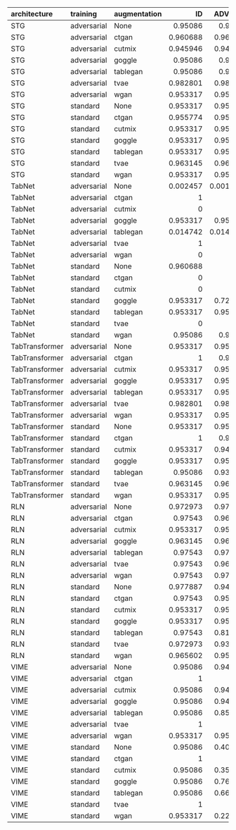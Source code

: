 | architecture   | training    | augmentation   |       ID |   ADV+CTR |       ADV |        auc |     accuracy |    precision |        recall |          mcc |
|:---------------|:------------|:---------------|---------:|----------:|----------:|-----------:|-------------:|-------------:|--------------:|-------------:|
| STG            | adversarial | None           | 0.95086  | 0.95086   | 0.95086   |   0.986464 |   0.999582   |   0.992308   |   0.95086     |   0.971156   |
| STG            | adversarial | ctgan          | 0.960688 | 0.960197  | 0.959214  |   0.986319 |   0.929578   |   0.0919135  |   0.960688    |   0.285528   |
| STG            | adversarial | cutmix         | 0.945946 | 0.945455  | 0.945946  |   0.984538 |   0.999601   |   1          |   0.945946    |   0.972402   |
| STG            | adversarial | goggle         | 0.95086  | 0.95086   | 0.95086   | nan        | nan          | nan          | nan           | nan          |
| STG            | adversarial | tablegan       | 0.95086  | 0.95086   | 0.95086   |   0.984472 |   0.999637   |   1          |   0.95086     |   0.974942   |
| STG            | adversarial | tvae           | 0.982801 | 0.982801  | 0.98231   |   0.981094 |   0.435641   |   0.0127069  |   0.982801    |   0.0717109  |
| STG            | adversarial | wgan           | 0.953317 | 0.953317  | 0.953317  |   0.984742 |   0.999528   |   0.982278   |   0.953317    |   0.967453   |
| STG            | standard    | None           | 0.953317 | 0.953317  | 0.953317  |   0.988398 |   0.999528   |   0.982278   |   0.953317    |   0.967453   |
| STG            | standard    | ctgan          | 0.955774 | 0.953317  | 0.955774  |   0.990381 |   0.998802   |   0.89016    |   0.955774    |   0.92179    |
| STG            | standard    | cutmix         | 0.953317 | 0.953317  | 0.953317  |   0.986111 |   0.999528   |   0.982278   |   0.953317    |   0.967453   |
| STG            | standard    | goggle         | 0.953317 | 0.953317  | 0.953317  | nan        | nan          | nan          | nan           | nan          |
| STG            | standard    | tablegan       | 0.953317 | 0.953317  | 0.953317  |   0.986138 |   0.999528   |   0.982278   |   0.953317    |   0.967453   |
| STG            | standard    | tvae           | 0.963145 | 0.960688  | 0.963145  |   0.984115 |   0.890109   |   0.0609642  |   0.963145    |   0.227425   |
| STG            | standard    | wgan           | 0.953317 | 0.953317  | 0.953317  |   0.986432 |   0.999528   |   0.982278   |   0.953317    |   0.967453   |
| TabNet         | adversarial | None           | 0.002457 | 0.0019656 | 0.0019656 |   0.978085 |   0.992611   |   0.5        |   0.002457    |   0.0346609  |
| TabNet         | adversarial | ctgan          | 1        | 1         | 1         |   0.976819 |   0.0156676  |   0.00745066 |   1           |   0.00788289 |
| TabNet         | adversarial | cutmix         | 0        | 0         | 0         |   0.982326 |   0.992611   |   0          |   0           |   0          |
| TabNet         | adversarial | goggle         | 0.953317 | 0.953317  | 0.953317  | nan        | nan          | nan          | nan           | nan          |
| TabNet         | adversarial | tablegan       | 0.014742 | 0.0142506 | 0.0142506 |   0.992991 |   0.99272    |   1          |   0.014742    |   0.120974   |
| TabNet         | adversarial | tvae           | 1        | 1         | 1         |   0.976447 |   0.00738898 |   0.00738898 |   1           |   0          |
| TabNet         | adversarial | wgan           | 0        | 0         | 0         |   0.98684  |   0.992611   |   0          |   0           |   0          |
| TabNet         | standard    | None           | 0.960688 | 0         | 0.960688  |   0.996266 |   0.999401   |   0.958333   |   0.960688    |   0.959208   |
| TabNet         | standard    | ctgan          | 0        | 0         | 0         |   0.98612  |   0.992611   |   0          |   0           |   0          |
| TabNet         | standard    | cutmix         | 0        | 0         | 0         |   0.98232  |   0.992611   |   0          |   0           |   0          |
| TabNet         | standard    | goggle         | 0.953317 | 0.723342  | 0.765602  | nan        | nan          | nan          | nan           | nan          |
| TabNet         | standard    | tablegan       | 0.953317 | 0.953317  | 0.953317  |   0.980052 |   0.999528   |   0.982278   |   0.953317    |   0.967453   |
| TabNet         | standard    | tvae           | 0        | 0         | 0         |   0.986516 |   0.992611   |   0          |   0           |   0          |
| TabNet         | standard    | wgan           | 0.95086  | 0.95086   | 0.95086   |   0.98317  |   0.999528   |   0.984733   |   0.95086     |   0.967413   |
| TabTransformer | adversarial | None           | 0.953317 | 0.953317  | 0.953317  |   0.984643 |   0.999528   |   0.982278   |   0.953317    |   0.967453   |
| TabTransformer | adversarial | ctgan          | 1        | 0.94398   | 1         |   0.627151 |   0.0448604  |   0.00767664 |   1           |   0.0170234  |
| TabTransformer | adversarial | cutmix         | 0.953317 | 0.953317  | 0.953317  |   0.979621 |   0.999528   |   0.982278   |   0.953317    |   0.967453   |
| TabTransformer | adversarial | goggle         | 0.953317 | 0.952334  | 0.953317  | nan        | nan          | nan          | nan           | nan          |
| TabTransformer | adversarial | tablegan       | 0.953317 | 0.952826  | 0.953317  |   0.979103 |   0.999564   |   0.987277   |   0.953317    |   0.969931   |
| TabTransformer | adversarial | tvae           | 0.982801 | 0.982801  | 0.982801  |   0.974144 |   0.608674   |   0.0182249  |   0.982801    |   0.102978   |
| TabTransformer | adversarial | wgan           | 0.953317 | 0.953317  | 0.953317  |   0.983638 |   0.999528   |   0.982278   |   0.953317    |   0.967453   |
| TabTransformer | standard    | None           | 0.953317 | 0.953317  | 0.953317  |   0.978808 |   0.999528   |   0.982278   |   0.953317    |   0.967453   |
| TabTransformer | standard    | ctgan          | 1        | 0.94398   | 1         |   0.630416 |   0.0437893  |   0.0076681  |   1           |   0.016769   |
| TabTransformer | standard    | cutmix         | 0.953317 | 0.949386  | 0.953317  |   0.976731 |   0.999528   |   0.982278   |   0.953317    |   0.967453   |
| TabTransformer | standard    | goggle         | 0.953317 | 0.951843  | 0.953317  | nan        | nan          | nan          | nan           | nan          |
| TabTransformer | standard    | tablegan       | 0.95086  | 0.939066  | 0.95086   |   0.977568 |   0.999546   |   0.987245   |   0.95086     |   0.968656   |
| TabTransformer | standard    | tvae           | 0.963145 | 0.960688  | 0.963145  |   0.976781 |   0.942722   |   0.110985   |   0.963145    |   0.316635   |
| TabTransformer | standard    | wgan           | 0.953317 | 0.953317  | 0.953317  |   0.98161  |   0.999528   |   0.982278   |   0.953317    |   0.967453   |
| RLN            | adversarial | None           | 0.972973 | 0.970516  | 0.972973  |   0.989847 |   0.999038   |   0.90411    |   0.972973    |   0.937435   |
| RLN            | adversarial | ctgan          | 0.97543  | 0.966585  | 0.97543   |   0.99227  |   0.985004   |   0.327288   |   0.97543     |   0.560521   |
| RLN            | adversarial | cutmix         | 0.953317 | 0.953317  | 0.953317  |   0.986928 |   0.999655   |   1          |   0.953317    |   0.97621    |
| RLN            | adversarial | goggle         | 0.963145 | 0.960688  | 0.963145  | nan        | nan          | nan          | nan           | nan          |
| RLN            | adversarial | tablegan       | 0.97543  | 0.974939  | 0.97543   |   0.990287 |   0.998983   |   0.896163   |   0.97543     |   0.934458   |
| RLN            | adversarial | tvae           | 0.97543  | 0.967568  | 0.97543   |   0.987507 |   0.985712   |   0.33816    |   0.97543     |   0.569972   |
| RLN            | adversarial | wgan           | 0.97543  | 0.974447  | 0.97543   |   0.990073 |   0.999219   |   0.923256   |   0.97543     |   0.948597   |
| RLN            | standard    | None           | 0.977887 | 0.940049  | 0.977887  |   0.990569 |   0.998239   |   0.81893    |   0.977887    |   0.894059   |
| RLN            | standard    | ctgan          | 0.97543  | 0.956265  | 0.97543   |   0.993598 |   0.98573    |   0.338448   |   0.97543     |   0.57022    |
| RLN            | standard    | cutmix         | 0.953317 | 0.953317  | 0.953317  |   0.988528 |   0.999564   |   0.987277   |   0.953317    |   0.969931   |
| RLN            | standard    | goggle         | 0.953317 | 0.953317  | 0.953317  | nan        | nan          | nan          | nan           | nan          |
| RLN            | standard    | tablegan       | 0.97543  | 0.814251  | 0.97543   |   0.992423 |   0.998838   |   0.880266   |   0.97543     |   0.926062   |
| RLN            | standard    | tvae           | 0.972973 | 0.932187  | 0.972973  |   0.98829  |   0.98711    |   0.361644   |   0.972973    |   0.58911    |
| RLN            | standard    | wgan           | 0.965602 | 0.950369  | 0.965602  |   0.990636 |   0.998838   |   0.887133   |   0.965602    |   0.924964   |
| VIME           | adversarial | None           | 0.95086  | 0.940049  | 0.942015  |   0.9825   |   0.999619   |   0.997423   |   0.95086     |   0.973675   |
| VIME           | adversarial | ctgan          | 1        | 1         | 1         |   0.741099 |   0.00738898 |   0.00738898 |   1           |   0          |
| VIME           | adversarial | cutmix         | 0.95086  | 0.942506  | 0.94742   |   0.975904 |   0.999619   |   0.997423   |   0.95086     |   0.973675   |
| VIME           | adversarial | goggle         | 0.95086  | 0.949877  | 0.948894  | nan        | nan          | nan          | nan           | nan          |
| VIME           | adversarial | tablegan       | 0.95086  | 0.855037  | 0.893857  |   0.978833 |   0.999619   |   0.997423   |   0.95086     |   0.973675   |
| VIME           | adversarial | tvae           | 1        | 1         | 1         |   0.727257 |   0.00738898 |   0.00738898 |   1           |   0          |
| VIME           | adversarial | wgan           | 0.953317 | 0.951843  | 0.953317  |   0.978534 |   0.999637   |   0.997429   |   0.953317    |   0.974945   |
| VIME           | standard    | None           | 0.95086  | 0.408354  | 0.95086   |   0.987291 |   0.999619   |   0.997423   |   0.95086     |   0.973675   |
| VIME           | standard    | ctgan          | 1        | 1         | 1         |   0.972449 |   0.00738898 |   0.00738898 |   1           |   0          |
| VIME           | standard    | cutmix         | 0.95086  | 0.350369  | 0.95086   |   0.990728 |   0.999619   |   0.997423   |   0.95086     |   0.973675   |
| VIME           | standard    | goggle         | 0.95086  | 0.769042  | 0.95086   | nan        | nan          | nan          | nan           | nan          |
| VIME           | standard    | tablegan       | 0.95086  | 0.669779  | 0.95086   |   0.984048 |   0.999619   |   0.997423   |   0.95086     |   0.973675   |
| VIME           | standard    | tvae           | 1        | 1         | 1         |   0.949582 |   0.00751607 |   0.00738992 |   1           |   0.00097269 |
| VIME           | standard    | wgan           | 0.953317 | 0.228501  | 0.953317  |   0.977122 |   0.999655   |   1          |   0.953317    |   0.97621    |
